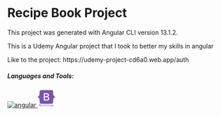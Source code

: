 # Recipe Book Project

<p>This project was generated with Angular CLI version 13.1.2.</p>
<p>This is a Udemy Angular project that I took to better my skills in angular</p> 

<p> Like to the project: https://udemy-project-cd6a0.web.app/auth </p>

<h5 align="left">Languages and Tools:</h5>
<p align="left"> <a href="https://angular.io" target="_blank" rel="noreferrer"> <img src="https://angular.io/assets/images/logos/angular/angular.svg" alt="angular" width="40" height="40"/> </a> <a href="https://getbootstrap.com" target="_blank" rel="noreferrer"> <img src="https://raw.githubusercontent.com/devicons/devicon/master/icons/bootstrap/bootstrap-plain-wordmark.svg" alt="bootstrap" width="40" height="40"/> </a> </p>


